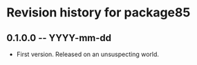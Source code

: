 # Revision history for package85

## 0.1.0.0 -- YYYY-mm-dd

* First version. Released on an unsuspecting world.
